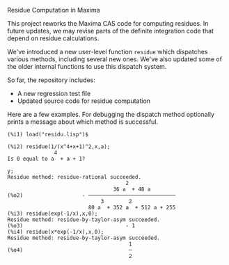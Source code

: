 Residue Computation in Maxima

This project reworks the Maxima CAS code for computing residues. In future updates, we may revise parts of the definite integration code that depend on residue calculations.

We've introduced a new user-level function `residue` which dispatches various methods, including several new ones. We've also updated some of the older internal functions to use this dispatch system.

So far, the repository includes:
- A new regression test file
- Updated source code for residue computation

Here are a few examples. For debugging the dispatch method optionally prints a message about which method is successful. 
~~~
(%i1) load("residu.lisp")$

(%i2) residue(1/(x^4+x+1)^2,x,a);
               4
Is 0 equal to a  + a + 1?

y;
Residue method: residue-rational succeeded.
                                      2
                                  36 a  + 48 a
(%o2)                   - ────────────────────────────
                              3        2
                          80 a  + 352 a  + 512 a + 255
(%i3) residue(exp(-1/x),x,0);
Residue method: residue-by-taylor-asym succeeded.
(%o3)                                 - 1
(%i4) residue(x*exp(-1/x),x,0);
Residue method: residue-by-taylor-asym succeeded.
                                       1
(%o4)                                  ─
                                       2
~~~
